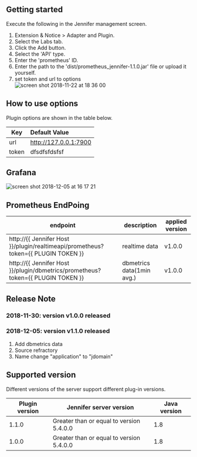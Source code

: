 ## Getting started

Execute the following in the Jennifer management screen.

 1. Extension & Notice > Adapter and Plugin.
 2. Select the Labs tab.
 3. Click the Add button.
 4. Select the 'API' type.
 5. Enter the 'prometheus' ID.
 6. Enter the path to the 'dist/prometheus_jennifer-1.1.0.jar' file or upload it yourself.
 7. set token and url to options  
 ![screen shot 2018-11-22 at 18 36 00](https://user-images.githubusercontent.com/2956728/49141954-1bcf7180-f33b-11e8-8494-0f3ab44bd978.png)
 
## How to use options

Plugin options are shown in the table below.

| Key           | Default Value |
| ------------- |:-------------|
| url | http://127.0.0.1:7900 |
| token | dfsdfsfdsfsf |

## Grafana
![screen shot 2018-12-05 at 16 17 21](https://user-images.githubusercontent.com/2956728/49496497-7cb1f900-f8a9-11e8-8070-d20f86c89cdb.png)

## Prometheus EndPoing
| endpoint | description | applied version |
| ------------- |-------------|-------------|
| http://{{ Jennifer Host }}/plugin/realtimeapi/prometheus?token={{ PLUGIN TOKEN }}| realtime data | v1.0.0 |
| http://{{ Jennifer Host }}/plugin/dbmetrics/prometheus?token={{ PLUGIN TOKEN }}| dbmetrics data(1min avg.) | v1.0.0 |

## Release Note
### 2018-11-30: version v1.0.0 released  
### 2018-12-05: version v1.1.0 released  
1. Add dbmetrics data 
2. Source refractory
3. Name change "application" to "jdomain" 

## Supported version
Different versions of the server support different plug-in versions.
 
| Plugin version | Jennifer server version | Java version |
| ------------- |-------------|-------------|
| 1.1.0       | Greater than or equal to version 5.4.0.0 | 1.8 |
| 1.0.0       | Greater than or equal to version 5.4.0.0 | 1.8 |